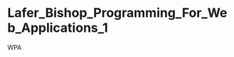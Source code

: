 Lafer_Bishop_Programming_For_Web_Applications_1
===============================================

WPA
